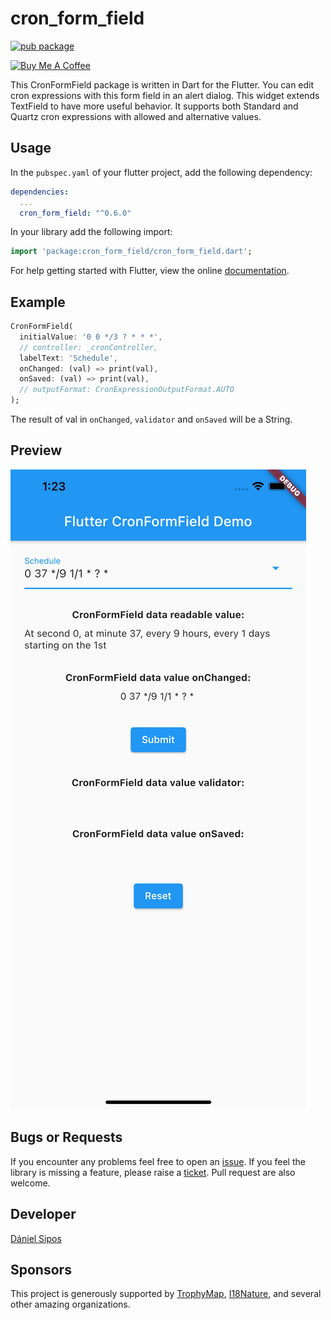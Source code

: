# cron_form_field

[![pub package](https://img.shields.io/pub/v/cron_form_field.svg)](https://pub.dartlang.org/packages/cron_form_field)

<a href="https://www.buymeacoffee.com/siposdani87" target="_blank"><img src="https://cdn.buymeacoffee.com/buttons/v2/default-green.png" alt="Buy Me A Coffee" width="150" height="39" /></a>

This CronFormField package is written in Dart for the Flutter. You can edit cron expressions with this form field in an alert dialog. This widget extends TextField to have more useful behavior. It supports both Standard and Quartz cron expressions with allowed and alternative values.

## Usage

In the `pubspec.yaml` of your flutter project, add the following dependency:

```yaml
dependencies:
  ...
  cron_form_field: "^0.6.0"
```

In your library add the following import:

```dart
import 'package:cron_form_field/cron_form_field.dart';
```

For help getting started with Flutter, view the online [documentation](https://flutter.io/).

## Example

``` dart
CronFormField(
  initialValue: '0 0 */3 ? * * *',
  // controller: _cronController,
  labelText: 'Schedule',
  onChanged: (val) => print(val),
  onSaved: (val) => print(val),
  // outputFormat: CronExpressionOutputFormat.AUTO
);
```

The result of val in `onChanged`, `validator` and `onSaved` will be a String.

## Preview

![Overview](https://raw.githubusercontent.com/siposdani87/cron-form-field/master/doc/images/cron_form_field.png)

## Bugs or Requests

If you encounter any problems feel free to open an [issue](https://github.com/siposdani87/cron-form-field/issues/new?template=bug_report.md). If you feel the library is missing a feature, please raise a [ticket](https://github.com/siposdani87/cron-form-field/issues/new?template=feature_request.md). Pull request are also welcome.

## Developer

[Dániel Sipos](https://siposdani87.com)

## Sponsors

This project is generously supported by [TrophyMap](https://trophymap.org), [I18Nature](https://i18nature.com), and several other amazing organizations.
